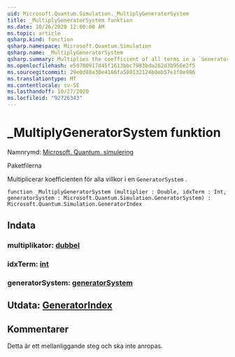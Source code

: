 ```yaml
---
uid: Microsoft.Quantum.Simulation._MultiplyGeneratorSystem
title: _MultiplyGeneratorSystem funktion
ms.date: 10/26/2020 12:00:00 AM
ms.topic: article
qsharp.kind: function
qsharp.namespace: Microsoft.Quantum.Simulation
qsharp.name: _MultiplyGeneratorSystem
qsharp.summary: Multiplies the coefficient of all terms in a `GeneratorSystem`.
ms.openlocfilehash: e59700917d45f1613bbc7983bda262d3b956e2f5
ms.sourcegitcommit: 29e0d88a30e4166fa580132124b0eb57e1f0e986
ms.translationtype: MT
ms.contentlocale: sv-SE
ms.lasthandoff: 10/27/2020
ms.locfileid: "92726343"
---
```

# <a name="_multiplygeneratorsystem-function"></a>_MultiplyGeneratorSystem funktion

Namnrymd: [Microsoft. Quantum. simulering](xref:Microsoft.Quantum.Simulation)

Paketfilerna [](https://nuget.org/packages/)


Multiplicerar koefficienten för alla villkor i en `GeneratorSystem` .

```qsharp
function _MultiplyGeneratorSystem (multiplier : Double, idxTerm : Int, generatorSystem : Microsoft.Quantum.Simulation.GeneratorSystem) : Microsoft.Quantum.Simulation.GeneratorIndex
```


## <a name="input"></a>Indata

### <a name="multiplier--double"></a>multiplikator: [dubbel](xref:microsoft.quantum.lang-ref.double)




### <a name="idxterm--int"></a>idxTerm: [int](xref:microsoft.quantum.lang-ref.int)




### <a name="generatorsystem--generatorsystem"></a>generatorSystem: [generatorSystem](xref:Microsoft.Quantum.Simulation.GeneratorSystem)





## <a name="output--generatorindex"></a>Utdata: [GeneratorIndex](xref:Microsoft.Quantum.Simulation.GeneratorIndex)



## <a name="remarks"></a>Kommentarer

Detta är ett mellanliggande steg och ska inte anropas.